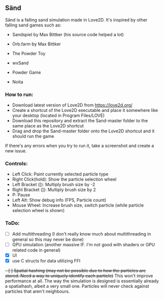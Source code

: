 ## Sänd

Sänd is a falling sand simulation made in Love2D. It's inspired by other falling sand games such as:
  * Sandspiel by Max Bittker (his source code helped a lot)
  
  * Orb.farm by Max Bittker 
  
  * The Powder Toy
  
  * wxSand
  
  * Powder Game
  
  * Noita
  
### How to run:  

  - Download latest version of Love2D from https://love2d.org/
  - Create a shortcut of the Love2D executable and place it somewhere like your desktop (located in Program Files/LOVE)
  - Download this repository and extract the Sand-master folder to the same place as the Love2D shortcut
  - Drag and drop the Sand-master folder onto the Love2D shortcut and it should run the game
  
  If there's any errors when you try to run it, take a screenshot and create a new issue.

### Controls:
  - Left Click: Paint currently selected particle type
  - Right Click(hold): Show the particle selection wheel
  - Left Bracket (\[): Multiply brush size by -2
  - Right Bracket (\]): Multiply brush size by 2
  - P: Pause
  - Left Alt: Show debug info (FPS, Particle count)
  - Mouse Wheel: Increase brush size, switch particle (while particle selection wheel is shown)
### ToDo:
- [ ] Add multithreading (I don't really know much about multithreading in general so this may never be done)
- [ ] GPU simulation (another massive IF. I'm not good with shaders or GPU related code in general)
- [x] UI
- [x] use C structs for data utilizing FFI 

~~- [ ] Spatial hashing (may not be possible due to how the particles are stored. Need a way to uniquely identify each particle)~~ This won't improve performance at all. The way the simulation is designed is essentially already a spatialhash, albeit a very small one. Particles will never check against particles that aren't neighbours.
